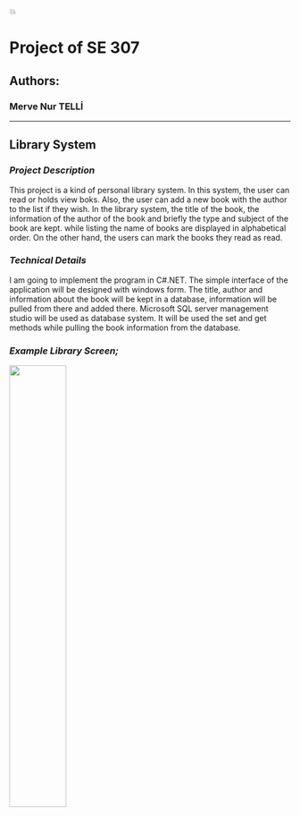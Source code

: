 :boom:
# **Project of SE 307**

## **Authors:**
### Merve Nur TELLİ
-------------------------



## **Library System**

### *Project Description*

This project is a kind of personal library system. In this system, the user can read or holds view boks. Also, the user can add a new book with the author to the list if they wish. In the library system, the title of the book, the information of the author of the book and briefly the type and subject of the book are kept. while listing the name of books are displayed in alphabetical order. On the other hand, the users can mark the books they read as read.

### *Technical Details*
I am going to implement the program in C#.NET. The simple interface of the application will be designed with windows form. The title, author and information about the book will be kept in a database, information will be pulled from there and added there. Microsoft SQL server management studio will be used as database system. It will be used the set and get methods while pulling the book information from the database.


### *Example Library Screen;*

<img src="https://user-images.githubusercontent.com/61708140/101086691-49062880-35c2-11eb-85f6-df35453ff3b5.PNG" width="45%"></img>

